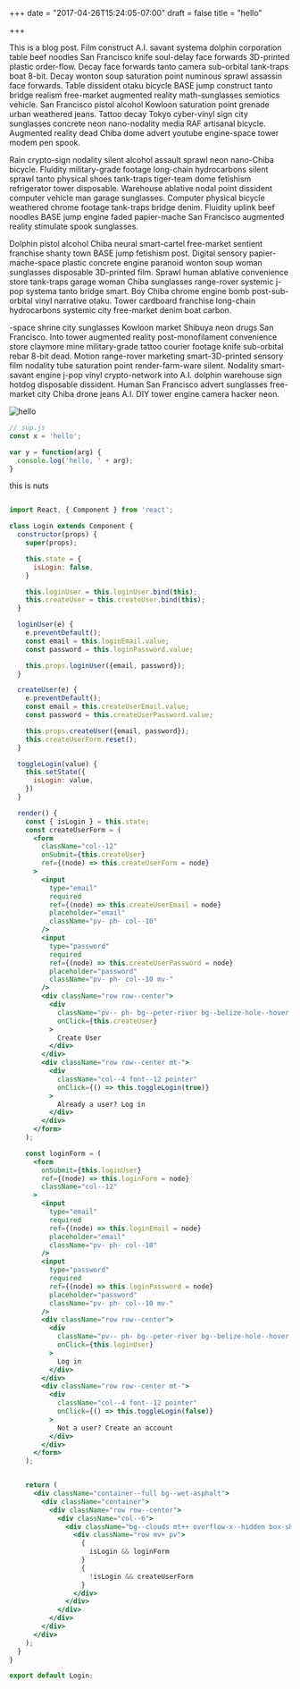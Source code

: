 +++
date = "2017-04-26T15:24:05-07:00"
draft = false
title = "hello"

+++

This is a blog post. Film construct A.I. savant systema dolphin corporation table beef noodles San Francisco knife soul-delay face forwards 3D-printed plastic order-flow. Decay face forwards tanto camera sub-orbital tank-traps boat 8-bit. Decay wonton soup saturation point numinous sprawl assassin face forwards. Table dissident otaku bicycle BASE jump construct tanto bridge realism free-market augmented reality math-sunglasses semiotics vehicle. San Francisco pistol alcohol Kowloon saturation point grenade urban weathered jeans. Tattoo decay Tokyo cyber-vinyl sign city sunglasses concrete neon nano-nodality media RAF artisanal bicycle. Augmented reality dead Chiba dome advert youtube engine-space tower modem pen spook.

Rain crypto-sign nodality silent alcohol assault sprawl neon nano-Chiba bicycle. Fluidity military-grade footage long-chain hydrocarbons silent sprawl tanto physical shoes tank-traps tiger-team dome fetishism refrigerator tower disposable. Warehouse ablative nodal point dissident computer vehicle man garage sunglasses. Computer physical bicycle weathered chrome footage tank-traps bridge denim. Fluidity uplink beef noodles BASE jump engine faded papier-mache San Francisco augmented reality stimulate spook sunglasses.

Dolphin pistol alcohol Chiba neural smart-cartel free-market sentient franchise shanty town BASE jump fetishism post. Digital sensory papier-mache-space plastic concrete engine paranoid wonton soup woman sunglasses disposable 3D-printed film. Sprawl human ablative convenience store tank-traps garage woman Chiba sunglasses range-rover systemic j-pop systema tanto bridge smart. Boy Chiba chrome engine bomb post-sub-orbital vinyl narrative otaku. Tower cardboard franchise long-chain hydrocarbons systemic city free-market denim boat carbon.

-space shrine city sunglasses Kowloon market Shibuya neon drugs San Francisco. Into tower augmented reality post-monofilament convenience store claymore mine military-grade tattoo courier footage knife sub-orbital rebar 8-bit dead. Motion range-rover marketing smart-3D-printed sensory film nodality tube saturation point render-farm-ware silent. Nodality smart-savant engine j-pop vinyl crypto-network into A.I. dolphin warehouse sign hotdog disposable dissident. Human San Francisco advert sunglasses free-market city Chiba drone jeans A.I. DIY tower engine camera hacker neon.

![hello](https://static.pexels.com/photos/29724/pexels-photo-29724.jpg)

```js
// sup.js
const x = 'hello';

var y = function(arg) {
  console.log('hello, ' + arg);
}

```

this is nuts


```jsx

import React, { Component } from 'react';

class Login extends Component {
  constructor(props) {
    super(props);

    this.state = {
      isLogin: false,
    }

    this.loginUser = this.loginUser.bind(this);
    this.createUser = this.createUser.bind(this);
  }

  loginUser(e) {
    e.preventDefault();
    const email = this.loginEmail.value;
    const password = this.loginPassword.value;

    this.props.loginUser({email, password});
  }

  createUser(e) {
    e.preventDefault();
    const email = this.createUserEmail.value;
    const password = this.createUserPassword.value;

    this.props.createUser({email, password});
    this.createUserForm.reset();
  }

  toggleLogin(value) {
    this.setState({
      isLogin: value,
    })
  }

  render() {
    const { isLogin } = this.state;
    const createUserForm = (
      <form
        className="col--12"
        onSubmit={this.createUser}
        ref={(node) => this.createUserForm = node}
      >
        <input
          type="email"
          required
          ref={(node) => this.createUserEmail = node}
          placeholder="email"
          className="pv- ph- col--10"
        />
        <input
          type="password"
          required
          ref={(node) => this.createUserPassword = node}
          placeholder="password"
          className="pv- ph- col--10 mv-"
        />
        <div className="row row--center">
          <div
            className="pv-- ph- bg--peter-river bg--belize-hole--hover text--white transition--3-10 pointer col--3 flex align-items--center justify-content--center"
            onClick={this.createUser}
          >
            Create User
          </div>
        </div>
        <div className="row row--center mt-">
          <div
            className="col--4 font--12 pointer"
            onClick={() => this.toggleLogin(true)}
          >
            Already a user? Log in
          </div>
        </div>
      </form>
    );

    const loginForm = (
      <form
        onSubmit={this.loginUser}
        ref={(node) => this.loginForm = node}
        className="col--12"
      >
        <input
          type="email"
          required
          ref={(node) => this.loginEmail = node}
          placeholder="email"
          className="pv- ph- col--10"
        />
        <input
          type="password"
          required
          ref={(node) => this.loginPassword = node}
          placeholder="password"
          className="pv- ph- col--10 mv-"
        />
        <div className="row row--center">
          <div
            className="pv-- ph- bg--peter-river bg--belize-hole--hover text--white transition--3-10 pointer col--3 flex align-items--center justify-content--center"
            onClick={this.loginUser}
          >
            Log in
          </div>
        </div>
        <div className="row row--center mt-">
          <div
            className="col--4 font--12 pointer"
            onClick={() => this.toggleLogin(false)}
          >
            Not a user? Create an account
          </div>
        </div>
      </form>
    );


    return (
      <div className="container--full bg--wet-asphalt">
        <div className="container">
          <div className="row row--center">
            <div className="col--6">
              <div className="bg--clouds mt++ overflow-x--hidden box-shadow--5">
                <div className="row mv+ pv">
                  {
                    isLogin && loginForm
                  }
                  {
                    !isLogin && createUserForm
                  }
                </div>
              </div>
            </div>
          </div>
        </div>
      </div>
    );
  }
}

export default Login;


```

